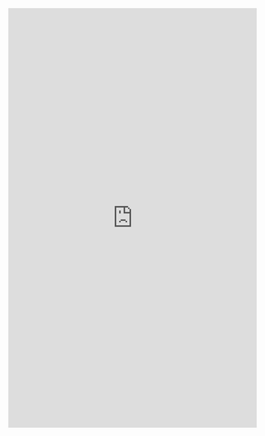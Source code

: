 <embed src="https://drive.google.com/file/d/1q8XB0KWkvap7jpQCwHaK749se8GQiKLj/view" width="100%" height="850px"/>
